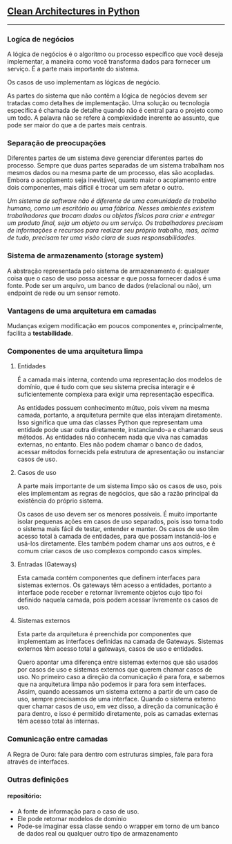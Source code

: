 
## [Clean Architectures in Python](https://www.thedigitalcatbooks.com/pycabook-about-the-book/)
***

### Logíca de negócios
A lógica de negócios é o algoritmo ou processo específico que você deseja implementar, a maneira como você transforma dados para fornecer um serviço. É a parte mais importante do sistema.

Os casos de uso implementam as lógicas de negócio.

As partes do sistema que não contêm a lógica de negócios devem ser tratadas como detalhes de implementação. Uma solução ou tecnologia específica é chamada de detalhe quando não é central para o projeto como um todo. A palavra não se refere à complexidade inerente ao assunto, que pode ser maior do que a de partes mais centrais.

### Separação de preocupações
Diferentes partes de um sistema deve gerenciar diferentes partes do processo. Sempre que duas partes separadas de um sistema trabalham nos mesmos dados ou na mesma parte de um processo, elas são acopladas. Embora o acoplamento seja inevitável, quanto maior o acoplamento entre dois componentes, mais difícil é trocar um sem afetar o outro.


*Um sistema de software não é diferente de uma comunidade de trabalho humano, como um escritório ou uma fábrica. Nesses ambientes existem trabalhadores que trocam dados ou objetos físicos para criar e entregar um produto final, seja um objeto ou um serviço. Os trabalhadores precisam de informações e recursos para realizar seu próprio trabalho, mas, acima de tudo, precisam ter uma visão clara de suas responsabilidades.*

### Sistema de armazenamento (storage system)
A abstração representada pelo sistema de armazenamento é: qualquer coisa que o caso de uso possa acessar e que possa fornecer dados é uma fonte. Pode ser um arquivo, um banco de dados (relacional ou não), um endpoint de rede ou um sensor remoto.

### Vantagens de uma arquitetura em camadas
Mudanças exigem modificação em poucos componentes e, principalmente, facilita a **testabilidade**.


### Componentes de uma arquitetura limpa

1. Entidades

    É a camada mais interna, contendo uma representação dos modelos de domínio, que é tudo com que seu sistema precisa interagir e é suficientemente complexa para exigir uma representação específica.

    As entidades possuem conhecimento mútuo, pois vivem na mesma camada, portanto, a arquitetura permite que elas interajam diretamente. Isso significa que uma das classes Python que representam uma entidade pode usar outra diretamente, instanciando-a e chamando seus métodos. As entidades não conhecem nada que viva nas camadas externas, no entanto. Eles não podem chamar o banco de dados, acessar métodos fornecids pela estrutura de apresentação ou instanciar casos de uso.

2. Casos de uso

    A parte mais importante de um sistema limpo são os casos de uso, pois eles implementam as regras de negócios, que são a razão principal da existência do próprio sistema.

    Os casos de uso devem ser os menores possíveis. É muito importante isolar pequenas ações em casos de uso separados, pois isso torna todo o sistema mais fácil de testar, entender e manter. Os casos de uso têm acesso total à camada de entidades, para que possam instanciá-los e usá-los diretamente. Eles também podem chamar uns aos outros, e é comum criar casos de uso complexos compondo casos simples.

3. Entradas (Gateways)

    Esta camada contém componentes que definem interfaces para sistemas externos. Os gateways têm acesso a entidades, portanto a interface pode receber e retornar livremente objetos cujo tipo foi definido naquela camada, pois podem acessar livremente os casos de uso.

4. Sistemas externos

    Esta parte da arquitetura é preenchida por componentes que implementam as interfaces definidas na camada de Gateways. Sistemas externos têm acesso total a gateways, casos de uso e entidades. 

    Quero apontar uma diferença entre sistemas externos que são usados ​​por casos de uso e sistemas externos que querem chamar casos de uso. No primeiro caso a direção da comunicação é para fora, e sabemos que na arquitetura limpa não podemos ir para fora sem interfaces. Assim, quando acessamos um sistema externo a partir de um caso de uso, sempre precisamos de uma interface. Quando o sistema externo quer chamar casos de uso, em vez disso, a direção da comunicação é para dentro, e isso é permitido diretamente, pois as camadas externas têm acesso total às internas.

### Comunicação entre camadas
A Regra de Ouro: fale para dentro com estruturas simples, fale para fora através de interfaces.

### Outras definições
#### repositório: 
* A fonte de informação para o caso de uso.
* Ele pode retornar modelos de domínio
* Pode-se imaginar essa classe sendo o wrapper em torno de um banco de dados real ou qualquer outro tipo de armazenamento